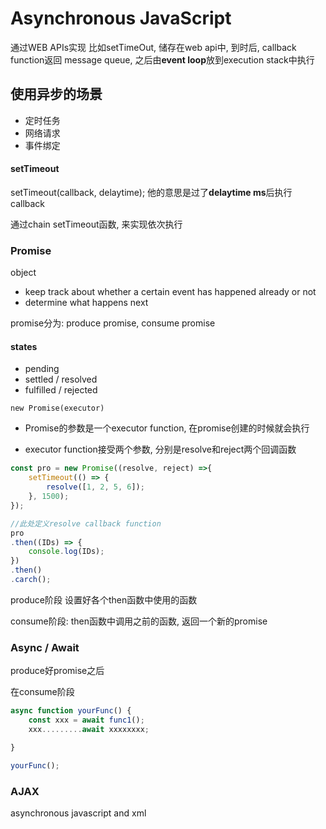 # Asynchronous JavaScript

通过WEB APIs实现
比如setTimeOut, 储存在web api中, 到时后, callback function返回 message queue, 之后由**event loop**放到execution stack中执行



## 使用异步的场景

- 定时任务
- 网络请求
- 事件绑定




#### setTimeout
setTimeout(callback, delaytime);
他的意思是过了**delaytime ms**后执行callback


通过chain setTimeout函数, 来实现依次执行


### Promise
object
- keep track about whether a certain event has happened already or not
- determine what happens next

promise分为: produce promise, consume promise



#### states
- pending
- settled / resolved
- fulfilled / rejected

`new Promise(executor)`
- Promise的参数是一个executor function, 在promise创建的时候就会执行



- executor function接受两个参数, 分别是resolve和reject两个回调函数
```javascript
const pro = new Promise((resolve, reject) =>{
    setTimeout(() => {
        resolve([1, 2, 5, 6]);
    }, 1500);
});

//此处定义resolve callback function
pro
.then((IDs) => {
    console.log(IDs);
})
.then()
.carch();
```

produce阶段
设置好各个then函数中使用的函数


consume阶段:
then函数中调用之前的函数, 返回一个新的promise



### Async / Await

produce好promise之后

在consume阶段

```javascript
async function yourFunc() {
    const xxx = await func1();
    xxx.........await xxxxxxxx;

}

yourFunc();
```



### AJAX
asynchronous javascript and xml 